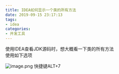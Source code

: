 ```yaml
---
title: IDEA如何显示一个类的所有方法
date: 2019-09-15 23:17:13
tags: 
- idea
categories:
- 开发工具
---
```

 使用IDEA查看JDK源码时，想大概看一下类的所有方法  
 使用如下选项
 <!--more-->
![image.png](https://i.loli.net/2019/09/15/nBz9Rws1PGxOFQK.png)
快捷键ALT+7